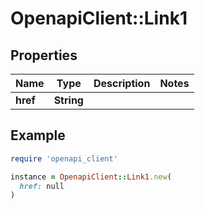 # OpenapiClient::Link1

## Properties

| Name | Type | Description | Notes |
| ---- | ---- | ----------- | ----- |
| **href** | **String** |  |  |

## Example

```ruby
require 'openapi_client'

instance = OpenapiClient::Link1.new(
  href: null
)
```

